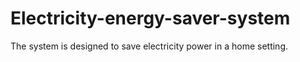 # Electricity-energy-saver-system
The system is designed to save electricity power in a home setting.
